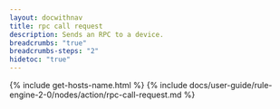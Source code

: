 ```yaml
---
layout: docwithnav
title: rpc call request
description: Sends an RPC to a device.
breadcrumbs: "true"
breadcrumbs-steps: "2"
hidetoc: "true"
---
```


{% include get-hosts-name.html %}
{% include docs/user-guide/rule-engine-2-0/nodes/action/rpc-call-request.md %}
